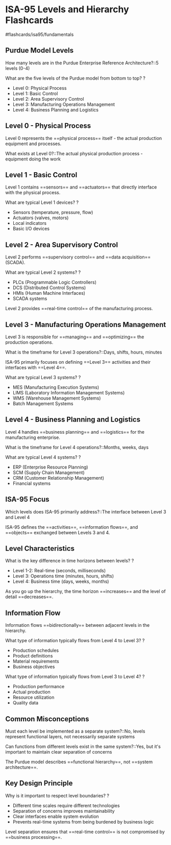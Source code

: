 # ISA-95 Levels and Hierarchy Flashcards
#flashcards/isa95/fundamentals

## Purdue Model Levels

How many levels are in the Purdue Enterprise Reference Architecture?::5 levels (0-4)

What are the five levels of the Purdue model from bottom to top?
?
- Level 0: Physical Process
- Level 1: Basic Control
- Level 2: Area Supervisory Control
- Level 3: Manufacturing Operations Management
- Level 4: Business Planning and Logistics

## Level 0 - Physical Process

Level 0 represents the ==physical process== itself - the actual production equipment and processes.

What exists at Level 0?::The actual physical production process - equipment doing the work

## Level 1 - Basic Control

Level 1 contains ==sensors== and ==actuators== that directly interface with the physical process.

What are typical Level 1 devices?
?
- Sensors (temperature, pressure, flow)
- Actuators (valves, motors)
- Local indicators
- Basic I/O devices

## Level 2 - Area Supervisory Control

Level 2 performs ==supervisory control== and ==data acquisition== (SCADA).

What are typical Level 2 systems?
?
- PLCs (Programmable Logic Controllers)
- DCS (Distributed Control Systems)
- HMIs (Human Machine Interfaces)
- SCADA systems

Level 2 provides ==real-time control== of the manufacturing process.

## Level 3 - Manufacturing Operations Management

Level 3 is responsible for ==managing== and ==optimizing== the production operations.

What is the timeframe for Level 3 operations?::Days, shifts, hours, minutes

ISA-95 primarily focuses on defining ==Level 3== activities and their interfaces with ==Level 4==.

What are typical Level 3 systems?
?
- MES (Manufacturing Execution Systems)
- LIMS (Laboratory Information Management Systems)
- WMS (Warehouse Management Systems)
- Batch Management Systems

## Level 4 - Business Planning and Logistics

Level 4 handles ==business planning== and ==logistics== for the manufacturing enterprise.

What is the timeframe for Level 4 operations?::Months, weeks, days

What are typical Level 4 systems?
?
- ERP (Enterprise Resource Planning)
- SCM (Supply Chain Management)
- CRM (Customer Relationship Management)
- Financial systems

## ISA-95 Focus

Which levels does ISA-95 primarily address?::The interface between Level 3 and Level 4

ISA-95 defines the ==activities==, ==information flows==, and ==objects== exchanged between Levels 3 and 4.

## Level Characteristics

What is the key difference in time horizons between levels?
?
- Level 1-2: Real-time (seconds, milliseconds)
- Level 3: Operations time (minutes, hours, shifts)
- Level 4: Business time (days, weeks, months)

As you go up the hierarchy, the time horizon ==increases== and the level of detail ==decreases==.

## Information Flow

Information flows ==bidirectionally== between adjacent levels in the hierarchy.

What type of information typically flows from Level 4 to Level 3?
?
- Production schedules
- Product definitions
- Material requirements
- Business objectives

What type of information typically flows from Level 3 to Level 4?
?
- Production performance
- Actual production
- Resource utilization
- Quality data

## Common Misconceptions

Must each level be implemented as a separate system?::No, levels represent functional layers, not necessarily separate systems

Can functions from different levels exist in the same system?::Yes, but it's important to maintain clear separation of concerns

The Purdue model describes ==functional hierarchy==, not ==system architecture==.

## Key Design Principle

Why is it important to respect level boundaries?
?
- Different time scales require different technologies
- Separation of concerns improves maintainability
- Clear interfaces enable system evolution
- Prevents real-time systems from being burdened by business logic

Level separation ensures that ==real-time control== is not compromised by ==business processing==.
